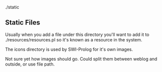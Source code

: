 ./static


## Static Files

Usually when you add a file under this directory you'll want to add it to ./resources/resources.pl
so it's known as a resource in the system.

The icons directory is used by SWI-Prolog for it's own images. 

Not sure yet how images should go. Could split them between weblog and outside,
or use file path.



